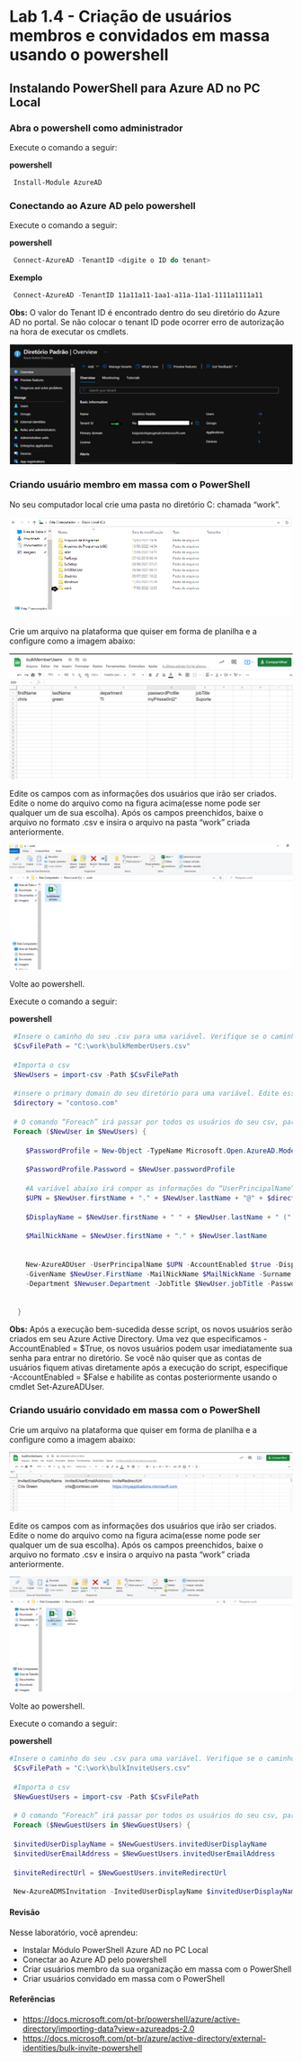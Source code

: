 # Lab 1.4 - Criação de usuários membros e convidados em massa usando o powershell

## Instalando PowerShell para Azure AD no PC Local

### Abra o powershell como administrador

Execute o comando a seguir:


 **powershell** 
  ```powershell
   Install-Module AzureAD
   ```

### Conectando ao Azure AD pelo powershell

Execute o comando a seguir:


 **powershell** 
  ```powershell
   Connect-AzureAD -TenantID <digite o ID do tenant>
   ```
 **Exemplo** 
  ```powershell
   Connect-AzureAD -TenantID 11a11a11-1aa1-a11a-11a1-1111a1111a11
   ```

**Obs:** O valor do Tenant ID é encontrado dentro do seu diretório do Azure AD no portal. Se não colocar o tenant ID pode ocorrer erro de autorização na hora de executar os cmdlets.

![image](../../../imagens/imagensTenantIDAAD.png)


### Criando usuário membro em massa com o PowerShell

No seu computador local crie uma pasta no diretório C: chamada “work”.

![image](../../../imagens/Lab1.4_pastaWork.png)

Crie um arquivo na plataforma que quiser em forma de planilha e a configure como a imagem abaixo:

![image](../../../imagens/Lab1.4_userMembercsv.png)

Edite os campos com as informações dos usuários que irão ser criados. Edite o nome do arquivo como na figura acima(esse nome pode ser qualquer um de sua escolha). Após os campos preenchidos, baixe o arquivo no formato .csv e insira o arquivo na pasta “work” criada anteriormente.

![image](../../../imagens/Lab1.4_pastaWork2.png)

Volte ao powershell.


Execute o comando a seguir:


 **powershell** 
  ```powershell
   #Insere o caminho do seu .csv para uma variável. Verifique se o caminho está igual ao seu, caso não esteja coloque o caminho correto do seu arquivo.
   $CsvFilePath = "C:\work\bulkMemberUsers.csv"

   #Importa o csv
   $NewUsers = import-csv -Path $CsvFilePath

   #insere o primary domain do seu diretório para uma variável. Edite esse campo com o seu.
   $directory = "contoso.com"

   # O comando “Foreach” irá passar por todos os usuários do seu csv, para que possam ser criados.
   Foreach ($NewUser in $NewUsers) { 

      $PasswordProfile = New-Object -TypeName Microsoft.Open.AzureAD.Model.PasswordProfile

      $PasswordProfile.Password = $NewUser.passwordProfile

      #A variável abaixo irá compor as informações do “UserPrincipalName”
      $UPN = $NewUser.firstName + "." + $NewUser.lastName + "@" + $directory

      $DisplayName = $NewUser.firstName + " " + $NewUser.lastName + " (" + $NewUser.department + ")"

      $MailNickName = $NewUser.firstName + "." + $NewUser.lastName


      New-AzureADUser -UserPrincipalName $UPN -AccountEnabled $true -DisplayName $DisplayName `
      -GivenName $NewUser.FirstName -MailNickName $MailNickName -Surname $NewUser.LastName `
      -Department $Newuser.Department -JobTitle $NewUser.jobTitle -PasswordProfile $PasswordProfile


    }

   ```

**Obs:** Após a execução bem-sucedida desse script, os novos usuários serão criados em seu Azure Active Directory. Uma vez que especificamos -AccountEnabled = $True, os novos usuários podem usar imediatamente sua senha para entrar no diretório. Se você não quiser que as contas de usuários fiquem ativas diretamente após a execução do script, especifique -AccountEnabled = $False e habilite as contas posteriormente usando o cmdlet Set-AzureADUser.



### Criando usuário convidado em massa com o PowerShell

Crie um arquivo na plataforma que quiser em forma de planilha e a configure como a imagem abaixo:

![image](../../../imagens/Lab1.4_guestMembercsv.png)


Edite os campos com as informações dos usuários que irão ser criados. Edite o nome do arquivo como na figura acima(esse nome pode ser qualquer um de sua escolha). Após os campos preenchidos, baixe o arquivo no formato .csv e insira o arquivo na pasta “work” criada anteriormente.

![image](../../../imagens/Lab1.4_pastaWorkinvite.png)

Volte ao powershell.

Execute o comando a seguir:


 **powershell** 
  ```powershell
 #Insere o caminho do seu .csv para uma variável. Verifique se o caminho está igual ao seu, caso não esteja coloque o caminho correto do seu arquivo.
   $CsvFilePath = "C:\work\bulkInviteUsers.csv"

   #Importa o csv
   $NewGuestUsers = import-csv -Path $CsvFilePath

   # O comando “Foreach” irá passar por todos os usuários do seu csv, para que possam ser criados.
   Foreach ($NewGuestUsers in $NewGuestUsers) { 

   $invitedUserDisplayName = $NewGuestUsers.invitedUserDisplayName 
   $invitedUserEmailAddress = $NewGuestUsers.invitedUserEmailAddress

   $inviteRedirectUrl = $NewGuestUsers.inviteRedirectUrl

   New-AzureADMSInvitation -InvitedUserDisplayName $invitedUserDisplayName -InvitedUserEmailAddress $invitedUserEmailAddress -SendInvitationMessage $True -InviteRedirectUrl $inviteRedirectUrll
   ```


#### Revisão

Nesse laboratório, você aprendeu:

+ Instalar Módulo PowerShell Azure AD no PC Local
+ Conectar ao Azure AD pelo powershell
+ Criar usuários membro da sua organização em massa com o PowerShell
+ Criar usuários convidado em massa com o PowerShell



#### Referências

+ https://docs.microsoft.com/pt-br/powershell/azure/active-directory/importing-data?view=azureadps-2.0
+ https://docs.microsoft.com/pt-br/azure/active-directory/external-identities/bulk-invite-powershell

